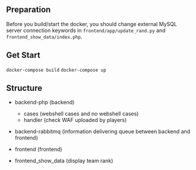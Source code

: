 ## Preparation

Before you build/start the docker, you should change external MySQL server connection keywords in `frontend/app/update_rand.py` and `frontend_show_data/index.php`.

## Get Start

`docker-compose build`
`docker-compose up`

## Structure

+ backend-php  (backend)
  -  cases (webshell cases and no webshell cases)
  -  handler (check WAF uploaded by players)

+ backend-rabbitmq (information delivering queue between backend and frontend)

+ frontend (frontend)

+ frontend_show_data (display team rank)


